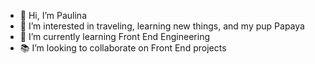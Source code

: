 - 👋 Hi, I’m Paulina
- 👀 I’m interested in traveling, learning new things, and my pup Papaya
- 🌱 I’m currently learning Front End Engineering
- 📚 I’m looking to collaborate on Front End projects

<!---
promeroc/promeroc is a ✨ special ✨ repository because its `README.md` (this file) appears on your GitHub profile.
You can click the Preview link to take a look at your changes.
--->
